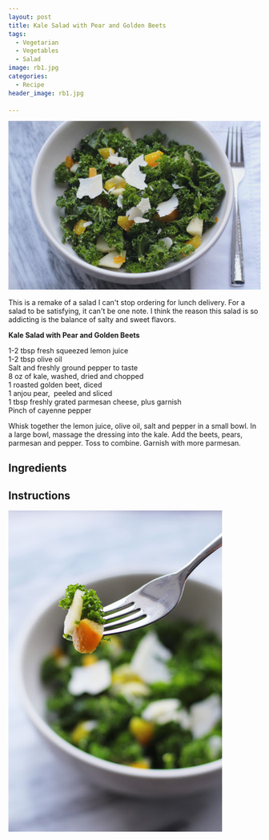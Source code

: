 ```yaml
---
layout: post
title: Kale Salad with Pear and Golden Beets
tags:
  - Vegetarian
  - Vegetables
  - Salad
image: rb1.jpg
categories:
  - Recipe
header_image: rb1.jpg

---
```


![Image of Kale Salad with Pear and Golden Beets.](/upload/rb1.jpg)

This is a remake of a salad I can't stop ordering for lunch delivery. For a salad to be satisfying, it can't be one note. I think the reason this salad is so addicting is the balance of salty and sweet flavors.  
  
**Kale Salad with Pear and Golden Beets**  
  
1-2 tbsp fresh squeezed lemon juice  
1-2 tbsp olive oil  
Salt and freshly ground pepper to taste  
8 oz of kale, washed, dried and chopped  
1 roasted golden beet, diced  
1 anjou pear,  peeled and sliced  
1 tbsp freshly grated parmesan cheese, plus garnish  
Pinch of cayenne pepper  
  
Whisk together the lemon juice, olive oil, salt and pepper in a small bowl. In a large bowl, massage the dressing into the kale. Add the beets, pears, parmesan and pepper. Toss to combine. Garnish with more parmesan.

## Ingredients



## Instructions







![Image of Kale Salad with Pear and Golden Beets.](/upload/rb2.jpg)